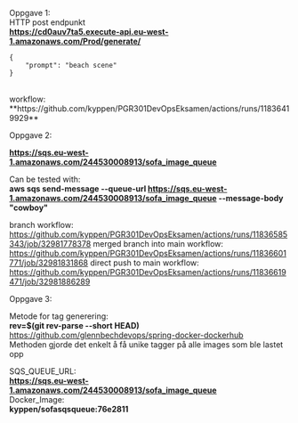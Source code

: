 

Oppgave 1:  
HTTP post endpunkt  
**https://cd0auv7ta5.execute-api.eu-west-1.amazonaws.com/Prod/generate/**
```
{  
    "prompt": "beach scene"  
}  
```
<br />
workflow: **https://github.com/kyppen/PGR301DevOpsEksamen/actions/runs/11836419929**

Oppgave 2:

**https://sqs.eu-west-1.amazonaws.com/244530008913/sofa_image_queue**
<br />

Can be tested with: <br />
**aws sqs send-message --queue-url https://sqs.eu-west-1.amazonaws.com/244530008913/sofa_image_queue --message-body "cowboy"**

branch workflow: https://github.com/kyppen/PGR301DevOpsEksamen/actions/runs/11836585343/job/32981778378
merged branch into main workflow: https://github.com/kyppen/PGR301DevOpsEksamen/actions/runs/11836601771/job/32981831868
direct push to main workflow: https://github.com/kyppen/PGR301DevOpsEksamen/actions/runs/11836619471/job/32981886289

Oppgave 3:

Metode for tag generering:  
**rev=$(git rev-parse --short HEAD)**  
https://github.com/glennbechdevops/spring-docker-dockerhub  
Methoden gjorde det enkelt å få unike tagger på alle images som ble lastet opp

SQS_QUEUE_URL:  
**https://sqs.eu-west-1.amazonaws.com/244530008913/sofa_image_queue**  
Docker_Image:  
**kyppen/sofasqsqueue:76e2811**  






